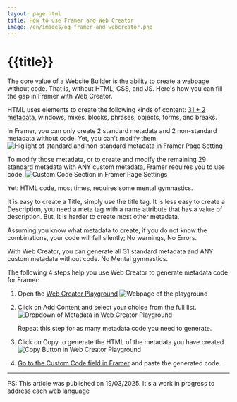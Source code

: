 ```yaml
---
layout: page.html
title: How to use Framer and Web Creator
image: /en/images/og-framer-and-webcreator.png
---
```


# {{title}}

The core value of a Website Builder is the ability to create a webpage without code. That is, without HTML, CSS, and JS. Here's how you can fill the gap in Framer with Web Creator. 

HTML uses elements to create the following kinds of content: [31 + 2 metadata](/en/html-metadata-elements), windows, mixes, blocks, phrases, objects, forms, and breaks.

In Framer, you can only create 2 standard metadata and 2 non-standard metadata without code. Yet, you can't modify them. ![Higlight of standard and non-standard metadata in Framer Page Setting](/en/images/framer-page-metadata.jpg)

To modify those metadata, or to create and modify the remaining 29 standard metadata with ANY custom metadata, Framer requires you to use code. <img id="custom-code" src="/en/images/framer-page-custom-code.jpg" alt="Custom Code Section in Framer Page Settings">

Yet: HTML code, most times, requires some mental gymnastics. 

It is easy to create a Title, simply use the title tag. It is less easy to create a Description, you need a meta tag with a name attribute that has a value of description. But, It is harder to create most other metadata. 

Assuming you know what metadata to create, if you do not know the combinations, your code will fail silently; No warnings, No Errors.

With Web Creator, you can generate all 31 standard metadata and ANY custom metadata without code. No Mental gymnastics.

The following 4 steps help you use Web Creator to generate metadata code for Framer:

1. Open the [Web Creator Playground](/en/play) ![Webpage of the playground](/en/images/wc-play.png)

2. Click on Add Content and select your choice from the full list. ![Dropdown of Metadata in Web Creator Playground](/en/images/wc-play-contents.png)

   Repeat this step for as many metadata code you need to generate.

3. Click on Copy to generate the HTML of the metadata you have created ![Copy Button in Web Creator Playground](/en/images/wc-play-copy.png)

4. [Go to the Custom Code field in Framer](#custom-code) and paste the generated code.


---

PS: This article was published on 19/03/2025. It's a work in progress to address each web language
